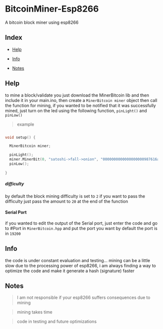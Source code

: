 # BitcoinMiner-Esp8266

A bitcoin block miner using esp8266


## Index


- [Help](#help)

- [Info](#info)

- [Notes](#notes)

## Help 

to mine a block/validate you just download the MinerBitcoin lib and 
then include it in your main.ino, then create a `MinerBitcoin miner` object 
then call the function for mining, if you wanted to be notified that it 
was successfully mined, just turn on the led using the following function, `pinLight()` and `pinLow()`

> example 

```C++

void setup() {

  MinerBitcoin miner;

  pinLight();
  miner.MinerBit(0, "satoshi->fall->onion", "0000000000000000000987616aad095254ca83a34abd34c483057417c03dff6f", 20);
  pinLow();
  
}

```
##### difficulty 
by default the block mining difficulty is set to `2` 
if you want to pass the difficulty 
just pass the amount to `20` at the end of the function


#### Serial Port

if you wanted to edit the output of the Serial port, 
just enter the code and go to 
#Port in `MinerBitcoin.hpp` and put the port you want
by default the port is in `19200`


## Info


the code is under constant evaluation and testing... mining can be a little slow due to 
the processing power of esp8266, i am always finding a way to optimize 
the code and make it generate a hash (signature) faster

## Notes

> I am not responsible if your esp8266 suffers consequences due to mining

> mining takes time

> code in testing and future optimizations
